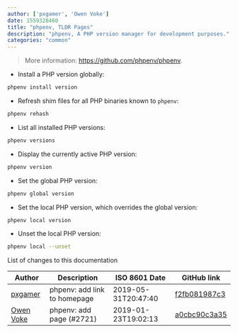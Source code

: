 ```yaml
---
author: ['pxgamer', 'Owen Voke']
date: 1559328460
title: "phpenv, TLDR Pages"
description: "phpenv, A PHP version manager for development purposes."
categories: "common"
---
```

> More information: <https://github.com/phpenv/phpenv>.

- Install a PHP version globally:

```bash
phpenv install version
```

- Refresh shim files for all PHP binaries known to `phpenv`:

```bash
phpenv rehash
```

- List all installed PHP versions:

```bash
phpenv versions
```

- Display the currently active PHP version:

```bash
phpenv version
```

- Set the global PHP version:

```bash
phpenv global version
```

- Set the local PHP version, which overrides the global version:

```bash
phpenv local version
```

- Unset the local PHP version:

```bash
phpenv local --unset
```
List of changes to this documentation


Author | Description | ISO 8601 Date | GitHub link
------|-----|-----|-----
[pxgamer](mailto:owzie123@gmail.com) | phpenv: add link to homepage | 2019-05-31T20:47:40 | [f2fb081987c3](https://github.com/tldr-pages/tldr/commit/f2fb081987c3a8800d55eb2883a69b9f39c42377)
[Owen Voke](mailto:owzie123@gmail.com) | phpenv: add page (#2721) | 2019-01-23T19:02:13 | [a0cbc90c3a35](https://github.com/tldr-pages/tldr/commit/a0cbc90c3a356e2fdb86bdae640d6272353b488b)

